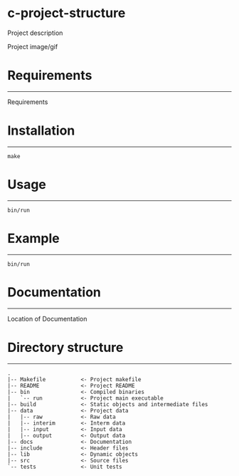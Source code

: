 c-project-structure
===================

Project description

Project image/gif

# Requirements
--------------

Requirements

# Installation
--------------

`make`

# Usage
-------

`bin/run`

# Example
---------

`bin/run`

# Documentation
---------------

Location of Documentation

# Directory structure
----------------------
```
.
|-- Makefile           <- Project makefile
|-- README             <- Project README
|-- bin                <- Compiled binaries
|   `-- run            <- Project main executable
|-- build              <- Static objects and intermediate files
|-- data               <- Project data
|   |-- raw            <- Raw data
|   |-- interim        <- Interm data
|   |-- input          <- Input data
|   |-- output         <- Output data
|-- docs               <- Documentation
|-- include            <- Header files
|-- lib                <- Dynamic objects
|-- src                <- Source files
`-- tests              <- Unit tests
```
